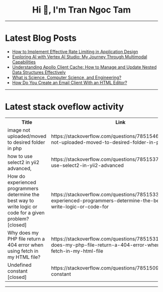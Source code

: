 <h1 align="center">Hi 👋, I'm Tran Ngoc Tam</h1>

---

# Latest Blog Posts 
<!-- BLOG-POST-LIST:START -->
- [How to Implement Effective Rate Limiting in Application Design](https://dev.to/getambassador2024/how-to-implement-effective-rate-limiting-in-application-design-2oob)
- [Exploring AI with Vertex AI Studio: My Journey Through Multimodal Capabilities](https://dev.to/fodelaye26/exploring-ai-with-vertex-ai-studio-my-journey-through-multimodal-capabilities-1j2g)
- [Understanding Apollo Client Cache: How to Manage and Update Nested Data Structures Effectively](https://dev.to/bhanufyi/understanding-apollo-client-cache-how-to-manage-and-update-nested-data-structures-effectively-11n8)
- [What is Science, Computer Science, and Engineering?](https://dev.to/mdadul/what-is-science-computer-science-and-engineering-9k2)
- [How Do You Create an Email Client With an HTML Editor?](https://dev.to/ideradevtools/how-do-you-create-an-email-client-with-an-html-editor-321m)
<!-- BLOG-POST-LIST:END -->

---

# Latest stack oveflow activity
<table>
  <tr><th>Title</th><th>Link</th></tr>
  <!-- STACKOVERFLOW:START --><tr><td>image not uploaded/moved to desired folder in php</td><td>https://stackoverflow.com/questions/78515460/image-not-uploaded-moved-to-desired-folder-in-php</td></tr><tr><td>how to use select2 in yii2 advanced,</td><td>https://stackoverflow.com/questions/78515373/how-to-use-select2-in-yii2-advanced</td></tr><tr><td>How do experienced programmers determine the best way to write logic or code for a given problem? [closed]</td><td>https://stackoverflow.com/questions/78515331/how-do-experienced-programmers-determine-the-best-way-to-write-logic-or-code-for</td></tr><tr><td>Why does my PHP file return a 404 error when using fetch in my HTML file?</td><td>https://stackoverflow.com/questions/78515318/why-does-my-php-file-return-a-404-error-when-using-fetch-in-my-html-file</td></tr><tr><td>Undefined constant [closed]</td><td>https://stackoverflow.com/questions/78515098/undefined-constant</td></tr><!-- STACKOVERFLOW:END -->
</table>

---


